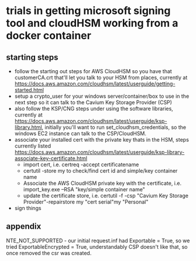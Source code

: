 # trials in getting microsoft signing tool and cloudHSM working from a docker container

## starting steps

- follow the starting out steps for AWS CloudHSM so you have that customerCA.crt that'll let you talk to your HSM from places, currently at <https://docs.aws.amazon.com/cloudhsm/latest/userguide/getting-started.html>
- setup a crypto_user for your windows server/container/box to use in the next step so it can talk to the Cavium Key Storage Provider (CSP)
- also follow the KSP/CNG steps under using the software libraries, currently at <https://docs.aws.amazon.com/cloudhsm/latest/userguide/ksp-library.html>, initially you'll want to run set_cloudhsm_credentials, so the windows EC2 instance can talk to the CSP/CloudHSM.
- associate your installed cert with the private key thats in the HSM, steps currently listed <https://docs.aws.amazon.com/cloudhsm/latest/userguide/ksp-library-associate-key-certificate.html>
  - import cert, i.e. certreq -accept certificatename
  - certutil -store my to check/find cert id and simple/key container name
  - Associate the AWS CloudHSM private key with the certificate, i.e. import_key.exe –RSA "key/simple container name"
  - update the certificate store, i.e. certutil -f -csp "Cavium Key Storage Provider"-repairstore my "cert serial"my "Personal"
- sign things
 
## appendix

NTE_NOT_SUPPORTED - our initial request.inf had Exportable = True, so we tried ExportableEncrypted = True, understandably CSP doesn't like that, so once removed the csr was created.
